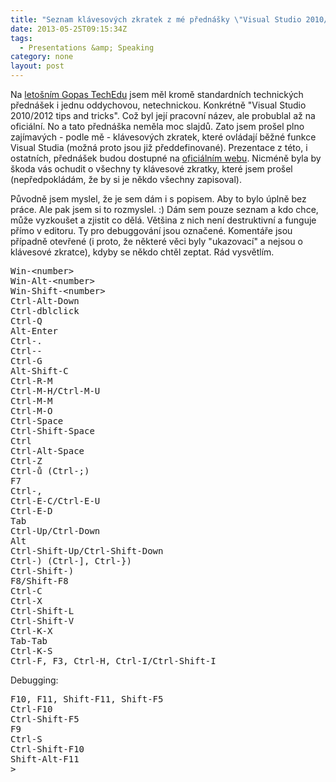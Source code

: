 ```yaml
---
title: "Seznam klávesových zkratek z mé přednášky \"Visual Studio 2010/2012 tips and tricks\" na Gopas TechEd 2013"
date: 2013-05-25T09:15:34Z
tags:
  - Presentations &amp; Speaking
category: none
layout: post
---
```

Na <a href="{{ site.url }}{% post_url 2013-05-13-233262-gopas-teched-2013 %}">letošním Gopas TechEdu</a> jsem měl kromě standardních technických přednášek i jednu oddychovou, netechnickou. Konkrétně "Visual Studio 2010/2012 tips and tricks". Což byl její pracovní název, ale probublal až na oficiální. No a tato přednáška neměla moc slajdů. Zato jsem prošel plno zajímavých - podle mě - klávesových zkratek, které ovládají běžné funkce Visual Studia (možná proto jsou již předdefinované). Prezentace z této, i ostatních, přednášek budou dostupné na <a href="http://www.teched.cz">oficiálním webu</a>. Nicméně byla by škoda vás ochudit o všechny ty klávesové zkratky, které jsem prošel (nepředpokládám, že by si je někdo všechny zapisoval).

<!-- excerpt -->

Původně jsem myslel, že je sem dám i s popisem. Aby to bylo úplně bez práce. Ale pak jsem si to rozmyslel. :) Dám sem pouze seznam a kdo chce, může vyzkoušet a zjistit co dělá. Většina z nich není destruktivní a funguje přímo v editoru. Ty pro debuggování jsou označené. Komentáře jsou případně otevřené (i proto, že některé věci byly "ukazovací" a nejsou o klávesové zkratce), kdyby se někdo chtěl zeptat. Rád vysvětlím.

<pre class="brush:plain">
Win-&lt;number&gt;
Win-Alt-&lt;number&gt;
Win-Shift-&lt;number&gt;
Ctrl-Alt-Down
Ctrl-dblclick
Ctrl-Q
Alt-Enter
Ctrl-.
Ctrl--
Ctrl-G
Alt-Shift-C
Ctrl-R-M
Ctrl-M-H/Ctrl-M-U
Ctrl-M-M
Ctrl-M-O
Ctrl-Space
Ctrl-Shift-Space
Ctrl
Ctrl-Alt-Space
Ctrl-Z
Ctrl-ů (Ctrl-;)
F7
Ctrl-, 
Ctrl-E-C/Ctrl-E-U
Ctrl-E-D
Tab
Ctrl-Up/Ctrl-Down
Alt
Ctrl-Shift-Up/Ctrl-Shift-Down
Ctrl-) (Ctrl-], Ctrl-})
Ctrl-Shift-) 
F8/Shift-F8
Ctrl-C
Ctrl-X
Ctrl-Shift-L
Ctrl-Shift-V
Ctrl-K-X
Tab-Tab
Ctrl-K-S
Ctrl-F, F3, Ctrl-H, Ctrl-I/Ctrl-Shift-I
</pre>

Debugging:
<pre class="brush:plain">
F10, F11, Shift-F11, Shift-F5  
Ctrl-F10
Ctrl-Shift-F5
F9
Ctrl-S
Ctrl-Shift-F10
Shift-Alt-F11
&gt;
</pre>


